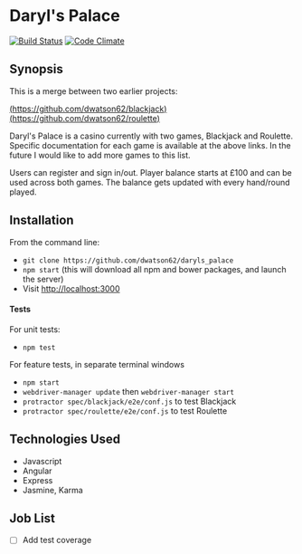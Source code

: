 Daryl's Palace
=======================

[![Build Status](https://travis-ci.org/dwatson62/daryls_palace.svg?branch=master)](https://travis-ci.org/dwatson62/daryls_palace) [![Code Climate](https://codeclimate.com/github/dwatson62/daryls_palace/badges/gpa.svg)](https://codeclimate.com/github/dwatson62/daryls_palace)

## Synopsis

This is a merge between two earlier projects:

[(https://github.com/dwatson62/blackjack)](https://github.com/dwatson62/blackjack)
[(https://github.com/dwatson62/roulette)](https://github.com/dwatson62/roulette)

Daryl's Palace is a casino currently with two games, Blackjack and Roulette. Specific documentation for each game is available at the above links. In the future I would like to add more games to this list.

Users can register and sign in/out. Player balance starts at £100 and can be used across both games. The balance gets updated with every hand/round played.

## Installation

From the command line:

- ``` git clone https://github.com/dwatson62/daryls_palace ```
- ``` npm start ``` (this will download all npm and bower packages, and launch the server)
- Visit [http://localhost:3000](http://localhost:3000)

#### Tests

For unit tests:

- ``` npm test ```

For feature tests, in separate terminal windows

- ``` npm start ```
- ``` webdriver-manager update ``` then ``` webdriver-manager start ```
- ``` protractor spec/blackjack/e2e/conf.js ``` to test Blackjack
- ``` protractor spec/roulette/e2e/conf.js ``` to test Roulette

## Technologies Used

- Javascript
- Angular
- Express
- Jasmine, Karma

## Job List

- [ ] Add test coverage
